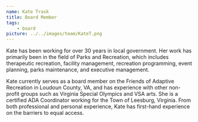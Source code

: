 ```yaml
---
name: Kate Trask
title: Board Member
tags:
    - board
picture: ../../images/team/KateT.png
---
```

Kate has been working for over 30 years in local government. Her work has primarily been in the field of Parks and Recreation, which includes therapeutic recreation, facility management, recreation programming, event planning, parks maintenance, and executive management.

Kate currently serves as a board member on the Friends of Adaptive Recreation in Loudoun County, VA, and has experience with other non-profit groups such as Virginia Special Olympics and VSA arts. She is a certified ADA Coordinator working for the Town of Leesburg, Virginia. From both professional and personal experience, Kate has first-hand experience on the barriers to equal access.